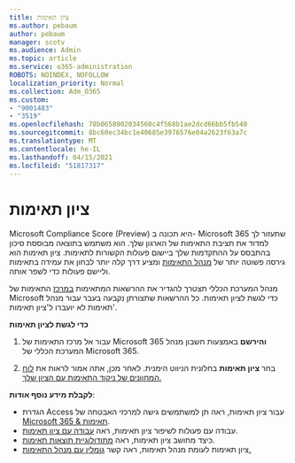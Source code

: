 ```yaml
---
title: ציון תאימות
ms.author: pebaum
author: pebaum
manager: scotv
ms.audience: Admin
ms.topic: article
ms.service: o365-administration
ROBOTS: NOINDEX, NOFOLLOW
localization_priority: Normal
ms.collection: Adm_O365
ms.custom:
- "9001483"
- "3519"
ms.openlocfilehash: 78b0658902034560c4f568b1ae2dcd66bb5fb540
ms.sourcegitcommit: 8bc60ec34bc1e40685e3976576e04a2623f63a7c
ms.translationtype: MT
ms.contentlocale: he-IL
ms.lasthandoff: 04/15/2021
ms.locfileid: "51817317"
---
```

# <a name="compliance-score"></a>ציון תאימות

Microsoft Compliance Score (Preview) היא תכונה ב- Microsoft 365 שתעזור לך למדוד את תציבת התאימות של הארגון שלך. הוא משתמש בתוצאה מבוססת סיכון בהתבסס על ההתקדמות שלך ביישום פעולות הקשורות לתאימות.   ציון תאימות הוא גירסה פשוטה יותר של [מנהל התאימות](https://docs.microsoft.com/microsoft-365/compliance/compliance-manager-overview) ומציע דרך קלה יותר לבחון את עמידה בתאימות וליישם פעולות כדי לשפר אותה. 

מנהל המערכת הכללי תצטרך להגדיר את ההרשאות המתאימות [במרכז](https://docs.microsoft.com/microsoft-365/security/office-365-security/permissions-in-the-security-and-compliance-center) התאימות של Microsoft כדי לגשת לציון תאימות.  כל ההרשאות שתצורתן נקבעה בעבר עבור מנהל תאימות לא יועברו ל'ציון תאימות'.

**כדי לגשת לציון תאימות**

1. עבור אל מרכז התאימות של Microsoft 365 **והירשם** באמצעות חשבון מנהל המערכת הכללי של Microsoft 365.

2. בחר **ציון תאימות** בחלונית הניווט הימנית. לאחר מכן, אתה אמור לראות את [לוח המחוונים של ניקוד התאימות עם הציון שלך.](https://docs.microsoft.com/microsoft-365/compliance/compliance-score-setup#understand-the-compliance-score-dashboard)
 

**לקבלת מידע נוסף אודות**:

- הגדרת Access עבור ציון תאימות, ראה תן למשתמשים גישה למרכזי האבטחה של [Microsoft 365 & תאימות](https://docs.microsoft.com/microsoft-365/security/office-365-security/grant-access-to-the-security-and-compliance-center).
- עבודה עם פעולות לשיפור ציון תאימות, ראה  [עבודה עם ציון תאימות](https://docs.microsoft.com/microsoft-365/compliance/working-with-compliance-score).
- כיצד מחושב ציון תאימות, ראה [מתודולוגיית תוצאות תאימות](https://docs.microsoft.com/microsoft-365/compliance/compliance-score-methodology).
- ציון תאימות לעומת מנהל תאימות, ראה קשר [גומלין עם מנהל התאימות.](https://docs.microsoft.com/microsoft-365/compliance/compliance-score#relationship-to-compliance-manager)

